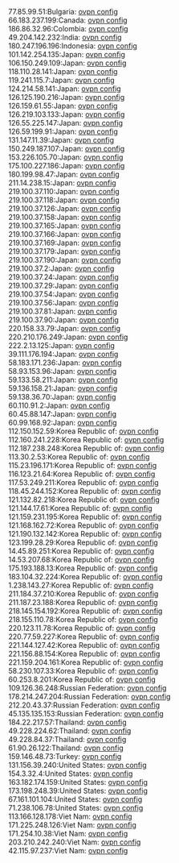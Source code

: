 77.85.99.51:Bulgaria: [ovpn config](vpn/77_85_99_51.ovpn)  
66.183.237.199:Canada: [ovpn config](vpn/66_183_237_199.ovpn)  
186.86.32.96:Colombia: [ovpn config](vpn/186_86_32_96.ovpn)  
49.204.142.232:India: [ovpn config](vpn/49_204_142_232.ovpn)  
180.247.196.196:Indonesia: [ovpn config](vpn/180_247_196_196.ovpn)  
101.142.254.135:Japan: [ovpn config](vpn/101_142_254_135.ovpn)  
106.150.249.109:Japan: [ovpn config](vpn/106_150_249_109.ovpn)  
118.110.28.141:Japan: [ovpn config](vpn/118_110_28_141.ovpn)  
119.241.115.7:Japan: [ovpn config](vpn/119_241_115_7.ovpn)  
124.214.58.141:Japan: [ovpn config](vpn/124_214_58_141.ovpn)  
126.125.190.216:Japan: [ovpn config](vpn/126_125_190_216.ovpn)  
126.159.61.55:Japan: [ovpn config](vpn/126_159_61_55.ovpn)  
126.219.103.133:Japan: [ovpn config](vpn/126_219_103_133.ovpn)  
126.55.225.147:Japan: [ovpn config](vpn/126_55_225_147.ovpn)  
126.59.199.91:Japan: [ovpn config](vpn/126_59_199_91.ovpn)  
131.147.11.39:Japan: [ovpn config](vpn/131_147_11_39.ovpn)  
150.249.187.107:Japan: [ovpn config](vpn/150_249_187_107.ovpn)  
153.226.105.70:Japan: [ovpn config](vpn/153_226_105_70.ovpn)  
175.100.227.186:Japan: [ovpn config](vpn/175_100_227_186.ovpn)  
180.199.98.47:Japan: [ovpn config](vpn/180_199_98_47.ovpn)  
211.14.238.15:Japan: [ovpn config](vpn/211_14_238_15.ovpn)  
219.100.37.110:Japan: [ovpn config](vpn/219_100_37_110.ovpn)  
219.100.37.118:Japan: [ovpn config](vpn/219_100_37_118.ovpn)  
219.100.37.126:Japan: [ovpn config](vpn/219_100_37_126.ovpn)  
219.100.37.158:Japan: [ovpn config](vpn/219_100_37_158.ovpn)  
219.100.37.165:Japan: [ovpn config](vpn/219_100_37_165.ovpn)  
219.100.37.166:Japan: [ovpn config](vpn/219_100_37_166.ovpn)  
219.100.37.169:Japan: [ovpn config](vpn/219_100_37_169.ovpn)  
219.100.37.179:Japan: [ovpn config](vpn/219_100_37_179.ovpn)  
219.100.37.190:Japan: [ovpn config](vpn/219_100_37_190.ovpn)  
219.100.37.2:Japan: [ovpn config](vpn/219_100_37_2.ovpn)  
219.100.37.24:Japan: [ovpn config](vpn/219_100_37_24.ovpn)  
219.100.37.29:Japan: [ovpn config](vpn/219_100_37_29.ovpn)  
219.100.37.54:Japan: [ovpn config](vpn/219_100_37_54.ovpn)  
219.100.37.56:Japan: [ovpn config](vpn/219_100_37_56.ovpn)  
219.100.37.81:Japan: [ovpn config](vpn/219_100_37_81.ovpn)  
219.100.37.90:Japan: [ovpn config](vpn/219_100_37_90.ovpn)  
220.158.33.79:Japan: [ovpn config](vpn/220_158_33_79.ovpn)  
220.210.176.249:Japan: [ovpn config](vpn/220_210_176_249.ovpn)  
222.2.13.125:Japan: [ovpn config](vpn/222_2_13_125.ovpn)  
39.111.176.194:Japan: [ovpn config](vpn/39_111_176_194.ovpn)  
58.183.171.236:Japan: [ovpn config](vpn/58_183_171_236.ovpn)  
58.93.153.96:Japan: [ovpn config](vpn/58_93_153_96.ovpn)  
59.133.58.211:Japan: [ovpn config](vpn/59_133_58_211.ovpn)  
59.136.158.21:Japan: [ovpn config](vpn/59_136_158_21.ovpn)  
59.138.36.70:Japan: [ovpn config](vpn/59_138_36_70.ovpn)  
60.110.91.2:Japan: [ovpn config](vpn/60_110_91_2.ovpn)  
60.45.88.147:Japan: [ovpn config](vpn/60_45_88_147.ovpn)  
60.99.168.92:Japan: [ovpn config](vpn/60_99_168_92.ovpn)  
112.150.152.59:Korea Republic of: [ovpn config](vpn/112_150_152_59.ovpn)  
112.160.241.228:Korea Republic of: [ovpn config](vpn/112_160_241_228.ovpn)  
112.187.238.248:Korea Republic of: [ovpn config](vpn/112_187_238_248.ovpn)  
113.30.2.53:Korea Republic of: [ovpn config](vpn/113_30_2_53.ovpn)  
115.23.196.171:Korea Republic of: [ovpn config](vpn/115_23_196_171.ovpn)  
116.123.21.64:Korea Republic of: [ovpn config](vpn/116_123_21_64.ovpn)  
117.53.249.211:Korea Republic of: [ovpn config](vpn/117_53_249_211.ovpn)  
118.45.244.152:Korea Republic of: [ovpn config](vpn/118_45_244_152.ovpn)  
121.132.82.218:Korea Republic of: [ovpn config](vpn/121_132_82_218.ovpn)  
121.144.17.61:Korea Republic of: [ovpn config](vpn/121_144_17_61.ovpn)  
121.159.231.195:Korea Republic of: [ovpn config](vpn/121_159_231_195.ovpn)  
121.168.162.72:Korea Republic of: [ovpn config](vpn/121_168_162_72.ovpn)  
121.190.132.142:Korea Republic of: [ovpn config](vpn/121_190_132_142.ovpn)  
123.199.28.29:Korea Republic of: [ovpn config](vpn/123_199_28_29.ovpn)  
14.45.89.251:Korea Republic of: [ovpn config](vpn/14_45_89_251.ovpn)  
14.53.207.68:Korea Republic of: [ovpn config](vpn/14_53_207_68.ovpn)  
175.193.188.13:Korea Republic of: [ovpn config](vpn/175_193_188_13.ovpn)  
183.104.32.224:Korea Republic of: [ovpn config](vpn/183_104_32_224.ovpn)  
1.238.143.27:Korea Republic of: [ovpn config](vpn/1_238_143_27.ovpn)  
211.184.37.210:Korea Republic of: [ovpn config](vpn/211_184_37_210.ovpn)  
211.187.23.188:Korea Republic of: [ovpn config](vpn/211_187_23_188.ovpn)  
218.145.154.192:Korea Republic of: [ovpn config](vpn/218_145_154_192.ovpn)  
218.155.110.78:Korea Republic of: [ovpn config](vpn/218_155_110_78.ovpn)  
220.123.11.78:Korea Republic of: [ovpn config](vpn/220_123_11_78.ovpn)  
220.77.59.227:Korea Republic of: [ovpn config](vpn/220_77_59_227.ovpn)  
221.144.127.42:Korea Republic of: [ovpn config](vpn/221_144_127_42.ovpn)  
221.156.88.154:Korea Republic of: [ovpn config](vpn/221_156_88_154.ovpn)  
221.159.204.161:Korea Republic of: [ovpn config](vpn/221_159_204_161.ovpn)  
58.230.107.33:Korea Republic of: [ovpn config](vpn/58_230_107_33.ovpn)  
60.253.8.201:Korea Republic of: [ovpn config](vpn/60_253_8_201.ovpn)  
109.126.36.248:Russian Federation: [ovpn config](vpn/109_126_36_248.ovpn)  
178.214.247.204:Russian Federation: [ovpn config](vpn/178_214_247_204.ovpn)  
212.20.43.37:Russian Federation: [ovpn config](vpn/212_20_43_37.ovpn)  
45.135.135.153:Russian Federation: [ovpn config](vpn/45_135_135_153.ovpn)  
184.22.217.57:Thailand: [ovpn config](vpn/184_22_217_57.ovpn)  
49.228.224.62:Thailand: [ovpn config](vpn/49_228_224_62.ovpn)  
49.228.84.37:Thailand: [ovpn config](vpn/49_228_84_37.ovpn)  
61.90.26.122:Thailand: [ovpn config](vpn/61_90_26_122.ovpn)  
159.146.48.73:Turkey: [ovpn config](vpn/159_146_48_73.ovpn)  
131.156.39.240:United States: [ovpn config](vpn/131_156_39_240.ovpn)  
154.3.32.4:United States: [ovpn config](vpn/154_3_32_4.ovpn)  
163.182.174.159:United States: [ovpn config](vpn/163_182_174_159.ovpn)  
173.198.248.39:United States: [ovpn config](vpn/173_198_248_39.ovpn)  
67.161.101.104:United States: [ovpn config](vpn/67_161_101_104.ovpn)  
71.238.106.78:United States: [ovpn config](vpn/71_238_106_78.ovpn)  
113.166.128.178:Viet Nam: [ovpn config](vpn/113_166_128_178.ovpn)  
171.225.248.126:Viet Nam: [ovpn config](vpn/171_225_248_126.ovpn)  
171.254.10.38:Viet Nam: [ovpn config](vpn/171_254_10_38.ovpn)  
203.210.242.240:Viet Nam: [ovpn config](vpn/203_210_242_240.ovpn)  
42.115.97.237:Viet Nam: [ovpn config](vpn/42_115_97_237.ovpn)  
